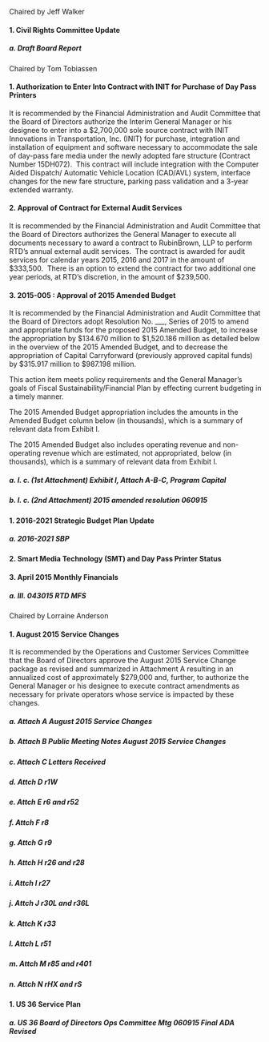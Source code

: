 Chaired by Jeff Walker

#### 1. Civil Rights Committee Update

##### a. Draft Board Report

Chaired by Tom Tobiassen

#### 1. Authorization to Enter Into Contract with INIT for Purchase of Day Pass Printers

It is recommended by the Financial Administration and Audit Committee that the Board of Directors authorize the Interim General Manager or his designee to enter into a $2,700,000 sole source contract with INIT Innovations in Transportation, Inc. (INIT) for purchase, integration and installation of equipment and software necessary to accommodate the sale of day-pass fare media under the newly adopted fare structure (Contract Number 15DH072).  This contract will include integration with the Computer Aided Dispatch/ Automatic Vehicle Location (CAD/AVL) system, interface changes for the new fare structure, parking pass validation and a 3-year extended warranty.

#### 2. Approval of Contract for External Audit Services

It is recommended by the Financial Administration and Audit Committee that the Board of Directors authorizes the General Manager to execute all documents necessary to award a contract to RubinBrown, LLP to perform RTD’s annual external audit services.  The contract is awarded for audit services for calendar years 2015, 2016 and 2017 in the amount of $333,500.  There is an option to extend the contract for two additional one year periods, at RTD’s discretion, in the amount of $239,500.

#### 3. 2015-005 : Approval of 2015 Amended Budget

It is recommended by the Financial Administration and Audit Committee that the Board of Directors adopt Resolution No. ___, Series of 2015 to amend and appropriate funds for the proposed 2015 Amended Budget, to increase the appropriation by $134.670 million to $1,520.186 million as detailed below in the overview of the 2015 Amended Budget, and to decrease the appropriation of Capital Carryforward (previously approved capital funds) by $315.917 million to $987.198 million.

This action item meets policy requirements and the General Manager’s goals of Fiscal Sustainability/Financial Plan by effecting current budgeting in a timely manner.

The 2015 Amended Budget appropriation includes the amounts in the Amended Budget column below (in thousands), which is a summary of relevant data from Exhibit I.

The 2015 Amended Budget also includes operating revenue and non-operating revenue which are estimated, not appropriated, below (in thousands), which is a summary of relevant data from Exhibit I.

##### a. I. c. (1st Attachment) Exhibit I, Attach A-B-C, Program Capital

##### b. I. c. (2nd Attachment) 2015 amended resolution 060915

#### 1. 2016-2021 Strategic Budget Plan Update

##### a. 2016-2021 SBP

#### 2. Smart Media Technology (SMT) and Day Pass Printer Status

#### 3. April 2015 Monthly Financials

##### a. III. 043015 RTD MFS

Chaired by Lorraine Anderson

#### 1. August 2015 Service Changes

It is recommended by the Operations and Customer Services Committee that the Board of Directors approve the August 2015 Service Change package as revised and summarized in Attachment A resulting in an annualized cost of approximately $279,000 and, further, to authorize the General Manager or his designee to execute contract amendments as necessary for private operators whose service is impacted by these changes.

##### a. Attach  A August 2015 Service Changes

##### b. Attach B Public Meeting Notes  August 2015 Service Changes

##### c. Attach C Letters Received

##### d. Attch D r1W

##### e. Attch E r6 and r52

##### f. Attch F r8

##### g. Attch G r9

##### h. Attch H r26 and r28

##### i. Attch I r27

##### j. Attch J r30L and r36L

##### k. Attch K r33

##### l. Attch L r51

##### m. Attch M r85 and r401

##### n. Attch N rHX and rS

#### 1. US 36 Service Plan

##### a. US 36 Board of Directors Ops Committee Mtg 060915 Final ADA Revised